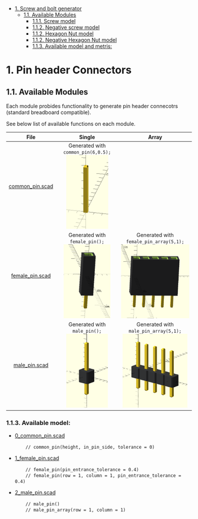 

- [1. Screw and bolt generator](#1-screw-and-bolt-generator)
  - [1.1. Available Modules](#11-available-modules)
    - [1.1.1. Screw model](#111-screw-model)
    - [1.1.2. Negative screw model](#112-negative-screw-model)
    - [1.1.2. Hexagon Nut model](#112-hexagon-nut-model)
    - [1.1.2. Negative Hexagon Nut model](#112-negative-hexagon-nut-model)
    - [1.1.3. Available model and metris:](#113-available-model-and-metris)

# 1. Pin header Connectors

## 1.1. Available Modules 

Each module probides functionality to generate pin header connecotrs (standard breadboard compatible).

See below list of available functions on each module.

 |File                             | Single                          | Array                               |
 :--------------------------------:|:--------------------------------:|:------------------------------------:
[common_pin.scad](common_pin.scad) | Generated with `common_pin(6,0.5);`<br/> <img src="media/0_common_pin.PNG" height=200;/> |
[female_pin.scad](female_pin.scad) | Generated with `female_pin();`<br/> <img src="media/1_female_pin.PNG" height=200;/> | Generated with `female_pin_array(5,1);`<br/> <img src="media/1_female_pin_array.PNG" height=200;/>
[male_pin.scad](male_pin.scad) | Generated with `male_pin();`<br/> <img src="media/2_male_pin.PNG" height=200;/> | Generated with `male_pin_array(5,1);`<br/> <img src="media/2_male_pin_array.PNG" height=200;/>
 
 

### 1.1.3. Available model:
- [0_common_pin.scad](0_common_pin.scad)
  
    ```OpenSCAD
        // common_pin(height, in_pin_side, tolerance = 0)
    ```

- [1_female_pin.scad](1_female_pin.scad)
  
    ```OpenSCAD
        // female_pin(pin_entrance_tolerance = 0.4)
        // female_pin(row = 1, column = 1, pin_entrance_tolerance = 0.4)
    ```
- [2_male_pin.scad](2_male_pin.scad)
  
    ```OpenSCAD
        // male_pin()
        // male_pin_array(row = 1, column = 1)
    ```